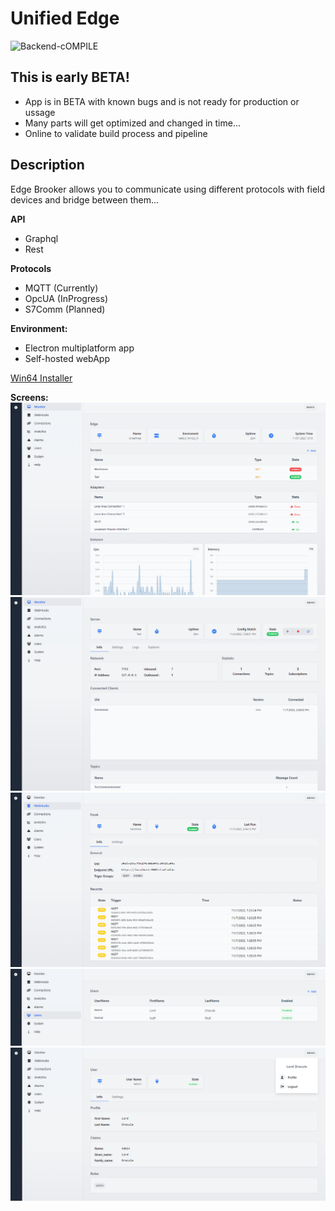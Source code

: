 # Unified Edge

![Backend-cOMPILE](https://github.com/damikun/UnifiedEdge/actions/workflows/Clean-Restore-Compile.yml/badge.svg)

## This is early BETA!
- App is in BETA with known bugs and is not ready for production or ussage
- Many parts will get optimized and changed in time...
- Online to validate build process and pipeline

## Description

Edge Brooker allows you to communicate using different protocols with field devices and bridge between them...

**API**
- Graphql
- Rest
  
**Protocols**
- MQTT (Currently)
- OpcUA (InProgress)
- S7Comm (Planned)

**Environment:**
- Electron multiplatform app
- Self-hosted webApp

[Win64 Installer](https://github.com/damikun/UnifiedEdge/suites/9251526592/artifacts/432883856)


**Screens:**
![Monitor screen](./Doc/Readme/Monitor_Screen.png)
![Mqtt Server Screen](./Doc/Readme/Server_Screen.png)
![WebHook Screen](./Doc/Readme/Hook_Screen.png)
![Users Screen](./Doc/Readme/User_Screen.png)
![User Profile Screen](./Doc/Readme/Profile_Screen.png)